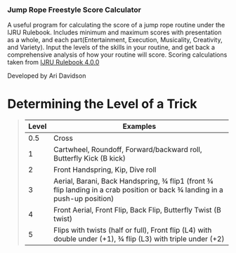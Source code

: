 ### Jump Rope Freestyle Score Calculator


A useful program for calculating the score of a jump rope routine under the IJRU Rulebook. Includes minimum and maximum scores with presentation as a whole, and each part(Entertainment, Execution, Musicality, Creativity, and Variety). Input the levels of the skills in your routine, and get back a comprehensive analysis of how your routine will score. Scoring calculations taken from [IJRU Rulebook 4.0.0](https://rules.ijru.sport/technical-manual/calculations/freestyle/single-rope)

Developed by Ari Davidson

# Determining the Level of a Trick
> | Level | Examples |
> | ----- | -------- |
> | 0.5   | Cross    |
> | 1     | Cartwheel, Roundoff, Forward/backward roll, Butterfly Kick (B kick) |
> | 2     | Front Handspring, Kip, Dive roll |
> | 3     | Aerial, Barani, Back Handspring, ¾ flip1 (front ¾ flip landing in a crab position or back ¾ landing in a push-up position)|
> | 4     | Front Aerial, Front Flip, Back Flip, Butterfly Twist (B twist) |
> | 5     | Flips with twists (half or full), Front flip (L4) with double under (+1), ¾ flip (L3) with triple under (+2) |
